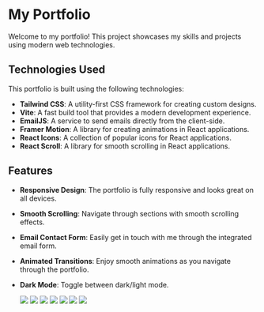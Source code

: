 # My Portfolio

Welcome to my portfolio! This project showcases my skills and projects using modern web technologies.

## Technologies Used

This portfolio is built using the following technologies:

- **Tailwind CSS**: A utility-first CSS framework for creating custom designs.
- **Vite**: A fast build tool that provides a modern development experience.
- **EmailJS**: A service to send emails directly from the client-side.
- **Framer Motion**: A library for creating animations in React applications.
- **React Icons**: A collection of popular icons for React applications.
- **React Scroll**: A library for smooth scrolling in React applications.

## Features

- **Responsive Design**: The portfolio is fully responsive and looks great on all devices.
- **Smooth Scrolling**: Navigate through sections with smooth scrolling effects.
- **Email Contact Form**: Easily get in touch with me through the integrated email form.
- **Animated Transitions**: Enjoy smooth animations as you navigate through the portfolio.
- **Dark Mode**: Toggle between dark/light mode.

  <img src="/public/desktop.png">
  <img src="/public/mobile1.png">
  <img src="/public/mobile2.png">
  <img src="/public/mobile3.png">
  <img src="/public/mobile4.png">
  <img src="/public/mobile5.png">
  <img src="/public/mobile6.png">
